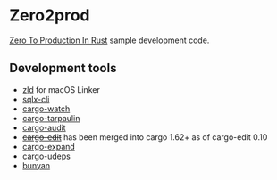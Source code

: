 # Zero2prod

[Zero To Production In Rust](https://www.lpalmieri.com/posts/2020-05-24-zero-to-production-0-foreword/) sample development code.

## Development tools

- [zld](https://github.com/michaeleisel/zld) for macOS Linker
- [sqlx-cli](https://crates.io/crates/sqlx-cli)
- [cargo-watch](https://crates.io/crates/cargo-watch)
- [cargo-tarpaulin](https://crates.io/crates/cargo-tarpaulin)
- [cargo-audit](https://crates.io/crates/cargo-audit)
- ~~[cargo-edit](https://crates.io/crates/cargo-edit)~~ has been merged into cargo 1.62+ as of cargo-edit 0.10
- [cargo-expand](https://crates.io/crates/cargo-expand)
- [cargo-udeps](https://crates.io/crates/cargo-udeps)
- [bunyan](https://github.com/trentm/node-bunyan)

